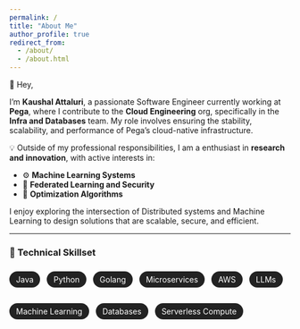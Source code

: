 ```yaml
---
permalink: /
title: "About Me"
author_profile: true
redirect_from: 
  - /about/
  - /about.html
---
```


👋 Hey, 

I’m **Kaushal Attaluri**, a passionate Software Engineer currently working at **Pega**, where I contribute to the **Cloud Engineering** org, specifically in the **Infra and Databases** team. My role involves ensuring the stability, scalability, and performance of Pega’s cloud-native infrastructure.

💡 Outside of my professional responsibilities, I am a enthusiast in **research and innovation**, with active interests in:

- ⚙️ **Machine Learning Systems**
- 🔐 **Federated Learning and Security**
- 🧠 **Optimization Algorithms**

I enjoy exploring the intersection of Distributed systems and Machine Learning to design solutions that are scalable, secure, and efficient.

---

### 🧰 Technical Skillset

<div style="display: flex; flex-wrap: wrap; gap: 12px; margin-top: 10px;">

<span style="background-color: #222; color: #fff; padding: 6px 12px; border-radius: 20px; font-size: 14px;">Java</span>

<span style="background-color: #222; color: #fff; padding: 6px 12px; border-radius: 20px; font-size: 14px;">Python</span>

<span style="background-color: #222; color: #fff; padding: 6px 12px; border-radius: 20px; font-size: 14px;">Golang</span>

<span style="background-color: #222; color: #fff; padding: 6px 12px; border-radius: 20px; font-size: 14px;">Microservices</span>

<span style="background-color: #222; color: #fff; padding: 6px 12px; border-radius: 20px; font-size: 14px;">AWS</span>

<span style="background-color: #222; color: #fff; padding: 6px 12px; border-radius: 20px; font-size: 14px;">LLMs</span>

<span style="background-color: #222; color: #fff; padding: 6px 12px; border-radius: 20px; font-size: 14px;">Machine Learning</span>

<span style="background-color: #222; color: #fff; padding: 6px 12px; border-radius: 20px; font-size: 14px;">Databases</span>

<span style="background-color: #222; color: #fff; padding: 6px 12px; border-radius: 20px; font-size: 14px;">Serverless Compute</span>

</div>